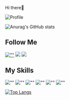 Hi there👋

![Profile](https://gpvc.arturio.dev/itsrabinbhat)

![Anurag's GitHub stats](https://github-readme-stats.vercel.app/api?username=aayushbist49&show_icons=true&theme=blueberry&icon_color=fff)

## Follow Me
[![""](https://img.shields.io/github/followers/aayushbist49?style=social&label=GitHub)](https://github.com/aayushbist49)
![](https://img.shields.io/badge/-Instagram-%23E4405F?style=flat&logo=instagram&logoColor=black&color=white)
[![](https://img.shields.io/badge/LinkedIn-Followers%201K%2B-brightgreen?style=flat&logo=linkedin&logoColor=white&color=white)]([https://www.linkedin.com/in/AayushBist/](https://www.linkedin.com/in/aayush-bist-ba79b524a/))





## My Skills

![""](https://img.shields.io/badge/HTML5-white?logo=html5)
![""](https://img.shields.io/badge/CSS3-white?logo=css3&logoColor=orange)
![""](https://img.shields.io/badge/JavaScript-white?logo=javascript)
![""](https://img.shields.io/badge/ReactJS-white?logo=react)
![""](https://img.shields.io/badge/Git-white?logo=git)
![""](https://img.shields.io/badge/Bootstrap-white?logo=bootstrap)

[![Top Langs](https://github-readme-stats.vercel.app/api/top-langs/?username=aayushbist49&layout=compact&theme=blueberry)](https://github.com/aayushbist49)
